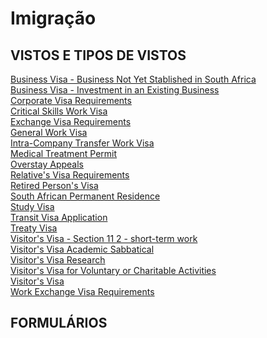 # Imigração
## VISTOS E TIPOS DE VISTOS

[Business Visa - Business Not Yet Stablished in South Africa](https://www.africadosul.org.br/requires/Business%20Visa%20-%20Business%20Not%20Yet%20Stablished%20in%20South%20Africa.pdf)\
[Business Visa - Investment in an Existing Business](https://www.africadosul.org.br/requires/Business%20Visa%20-%20Investment%20in%20an%20Existing%20Business.pdf)\
[Corporate Visa Requirements](https://www.africadosul.org.br/requires/Corporate%20Visa%20requirements.pdf)\
[Critical Skills Work Visa](https://www.africadosul.org.br/requires/Critical%20Skills%20Work%20Visa.pdf)\
[Exchange Visa Requirements](https://www.africadosul.org.br/requires/Exchange%20Visa%20requirements.pdf)\
[General Work Visa](https://www.africadosul.org.br/requires/General%20Work%20Visa.pdf)\
[Intra-Company Transfer Work Visa](https://www.africadosul.org.br/requires/Intra-Company%20Transfer%20Work%20Visa.pdf)\
[Medical Treatment Permit](https://www.africadosul.org.br/requires/Medical%20Treatment%20Permit.pdf)\
[Overstay Appeals](https://www.africadosul.org.br/requires/Overstay%20Appeals.pdf)\
[Relative's Visa Requirements](https://www.africadosul.org.br/requires/Relatives%20Visa%20requirements.pdf)\
[Retired Person's Visa](https://www.africadosul.org.br/requires/Retired%20Persons%20visa.pdf)\
[South African Permanent Residence](https://www.africadosul.org.br/requires/South%20African%20Permanent%20Residence.pdf)\
[Study Visa](https://www.africadosul.org.br/requires/StudyVisa.pdf)\
[Transit Visa Application](https://www.africadosul.org.br/requires/Transit%20Visa%20Application.pdf)\
[Treaty Visa](https://www.africadosul.org.br/requires/Treaty%20Visa.pdf)\
[Visitor's Visa - Section 11 2 - short-term work](https://www.africadosul.org.br/requires/Visitors%20Visa%20-%20Section%2011%202%20-%20short-term%20work.pdf)\
[Visitor's Visa Academic Sabbatical](https://www.africadosul.org.br/requires/Visitors%20Visa%20Academic%20Sabbatical.pdf)\
[Visitor's Visa Research](https://www.africadosul.org.br/requires/Visitors%20Visa%20Research.pdf)\
[Visitor's Visa for Voluntary or Charitable Activities](https://www.africadosul.org.br/requires/Visitors%20Visa%20for%20Voluntary%20or%20Charitable%20Activities.pdf)\
[Visitor's Visa](https://www.africadosul.org.br/requires/Visitors%20Visa.pdf)\
[Work Exchange Visa Requirements](https://www.africadosul.org.br/requires/Work%20Exchange%20Visa%20requirements.pdf)

## FORMULÁRIOS